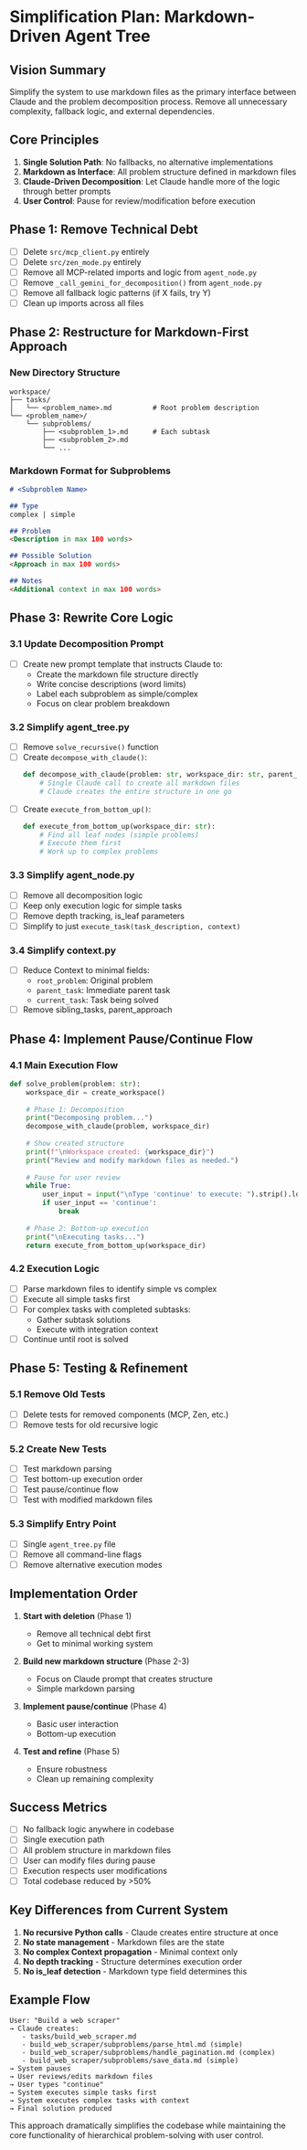 # Simplification Plan: Markdown-Driven Agent Tree

## Vision Summary
Simplify the system to use markdown files as the primary interface between Claude and the problem decomposition process. Remove all unnecessary complexity, fallback logic, and external dependencies.

## Core Principles
1. **Single Solution Path**: No fallbacks, no alternative implementations
2. **Markdown as Interface**: All problem structure defined in markdown files
3. **Claude-Driven Decomposition**: Let Claude handle more of the logic through better prompts
4. **User Control**: Pause for review/modification before execution

## Phase 1: Remove Technical Debt
- [ ] Delete `src/mcp_client.py` entirely
- [ ] Delete `src/zen_mode.py` entirely
- [ ] Remove all MCP-related imports and logic from `agent_node.py`
- [ ] Remove `_call_gemini_for_decomposition()` from `agent_node.py`
- [ ] Remove all fallback logic patterns (if X fails, try Y)
- [ ] Clean up imports across all files

## Phase 2: Restructure for Markdown-First Approach

### New Directory Structure
```
workspace/
├── tasks/
│   └── <problem_name>.md          # Root problem description
└── <problem_name>/
    └── subproblems/
        ├── <subproblem_1>.md      # Each subtask
        ├── <subproblem_2>.md
        └── ...
```

### Markdown Format for Subproblems
```markdown
# <Subproblem Name>

## Type
complex | simple

## Problem
<Description in max 100 words>

## Possible Solution
<Approach in max 100 words>

## Notes
<Additional context in max 100 words>
```

## Phase 3: Rewrite Core Logic

### 3.1 Update Decomposition Prompt
- [ ] Create new prompt template that instructs Claude to:
  - Create the markdown file structure directly
  - Write concise descriptions (word limits)
  - Label each subproblem as simple/complex
  - Focus on clear problem breakdown

### 3.2 Simplify agent_tree.py
- [ ] Remove `solve_recursive()` function
- [ ] Create `decompose_with_claude()`:
  ```python
  def decompose_with_claude(problem: str, workspace_dir: str, parent_path: str = None):
      # Single Claude call to create all markdown files
      # Claude creates the entire structure in one go
  ```
- [ ] Create `execute_from_bottom_up()`:
  ```python
  def execute_from_bottom_up(workspace_dir: str):
      # Find all leaf nodes (simple problems)
      # Execute them first
      # Work up to complex problems
  ```

### 3.3 Simplify agent_node.py
- [ ] Remove all decomposition logic
- [ ] Keep only execution logic for simple tasks
- [ ] Remove depth tracking, is_leaf parameters
- [ ] Simplify to just `execute_task(task_description, context)`

### 3.4 Simplify context.py
- [ ] Reduce Context to minimal fields:
  - `root_problem`: Original problem
  - `parent_task`: Immediate parent task
  - `current_task`: Task being solved
- [ ] Remove sibling_tasks, parent_approach

## Phase 4: Implement Pause/Continue Flow

### 4.1 Main Execution Flow
```python
def solve_problem(problem: str):
    workspace_dir = create_workspace()
    
    # Phase 1: Decomposition
    print("Decomposing problem...")
    decompose_with_claude(problem, workspace_dir)
    
    # Show created structure
    print(f"\nWorkspace created: {workspace_dir}")
    print("Review and modify markdown files as needed.")
    
    # Pause for user review
    while True:
        user_input = input("\nType 'continue' to execute: ").strip().lower()
        if user_input == 'continue':
            break
    
    # Phase 2: Bottom-up execution
    print("\nExecuting tasks...")
    return execute_from_bottom_up(workspace_dir)
```

### 4.2 Execution Logic
- [ ] Parse markdown files to identify simple vs complex
- [ ] Execute all simple tasks first
- [ ] For complex tasks with completed subtasks:
  - Gather subtask solutions
  - Execute with integration context
- [ ] Continue until root is solved

## Phase 5: Testing & Refinement

### 5.1 Remove Old Tests
- [ ] Delete tests for removed components (MCP, Zen, etc.)
- [ ] Remove tests for old recursive logic

### 5.2 Create New Tests
- [ ] Test markdown parsing
- [ ] Test bottom-up execution order
- [ ] Test pause/continue flow
- [ ] Test with modified markdown files

### 5.3 Simplify Entry Point
- [ ] Single `agent_tree.py` file
- [ ] Remove all command-line flags
- [ ] Remove alternative execution modes

## Implementation Order

1. **Start with deletion** (Phase 1)
   - Remove all technical debt first
   - Get to minimal working system

2. **Build new markdown structure** (Phase 2-3)
   - Focus on Claude prompt that creates structure
   - Simple markdown parsing

3. **Implement pause/continue** (Phase 4)
   - Basic user interaction
   - Bottom-up execution

4. **Test and refine** (Phase 5)
   - Ensure robustness
   - Clean up remaining complexity

## Success Metrics
- [ ] No fallback logic anywhere in codebase
- [ ] Single execution path
- [ ] All problem structure in markdown files
- [ ] User can modify files during pause
- [ ] Execution respects user modifications
- [ ] Total codebase reduced by >50%

## Key Differences from Current System
1. **No recursive Python calls** - Claude creates entire structure at once
2. **No state management** - Markdown files are the state
3. **No complex Context propagation** - Minimal context only
4. **No depth tracking** - Structure determines execution order
5. **No is_leaf detection** - Markdown type field determines this

## Example Flow
```
User: "Build a web scraper"
→ Claude creates:
   - tasks/build_web_scraper.md
   - build_web_scraper/subproblems/parse_html.md (simple)
   - build_web_scraper/subproblems/handle_pagination.md (complex)
   - build_web_scraper/subproblems/save_data.md (simple)
→ System pauses
→ User reviews/edits markdown files
→ User types "continue"
→ System executes simple tasks first
→ System executes complex tasks with context
→ Final solution produced
```

This approach dramatically simplifies the codebase while maintaining the core functionality of hierarchical problem-solving with user control.